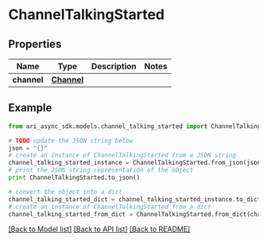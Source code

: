 # ChannelTalkingStarted


## Properties
Name | Type | Description | Notes
------------ | ------------- | ------------- | -------------
**channel** | [**Channel**](Channel.md) |  | 

## Example

```python
from ari_async_sdk.models.channel_talking_started import ChannelTalkingStarted

# TODO update the JSON string below
json = "{}"
# create an instance of ChannelTalkingStarted from a JSON string
channel_talking_started_instance = ChannelTalkingStarted.from_json(json)
# print the JSON string representation of the object
print ChannelTalkingStarted.to_json()

# convert the object into a dict
channel_talking_started_dict = channel_talking_started_instance.to_dict()
# create an instance of ChannelTalkingStarted from a dict
channel_talking_started_from_dict = ChannelTalkingStarted.from_dict(channel_talking_started_dict)
```
[[Back to Model list]](../README.md#documentation-for-models) [[Back to API list]](../README.md#documentation-for-api-endpoints) [[Back to README]](../README.md)


